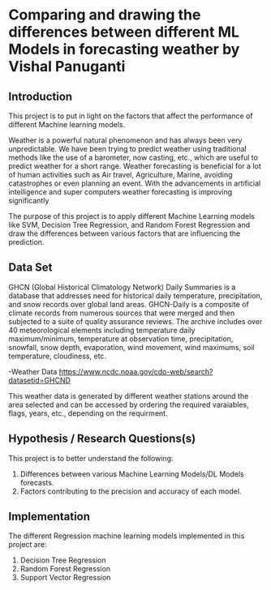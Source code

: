 # Comparing and drawing the differences between different ML Models in forecasting weather by Vishal Panuganti

## Introduction
This project is to put in light on the factors that affect the performance of different Machine learning models.

Weather is a powerful natural phenomenon and has always been very unpredictable. We have been trying to predict weather using traditional methods like the use of a barometer, now casting, etc., which are useful to predict weather for a short range. Weather forecasting is beneficial for a lot of human activities such as Air travel, Agriculture, Marine, avoiding catastrophes or even planning an event. With the advancements in artificial intelligence and super computers weather forecasting is improving significantly

The purpose of this project is to apply different Machine Learning models like SVM, Decision Tree Regression, and Random Forest Regression and draw the differences between various factors that are influencing the prediction. 

## Data Set 

GHCN (Global Historical Climatology Network) Daily Summaries is a database that addresses need for historical daily temperature, precipitation, and snow records over global land areas. GHCN-Daily is a composite of climate records from numerous sources that were merged and then subjected to a suite of quality assurance reviews. The archive includes over 40 meteorological elements including temperature daily maximum/minimum, temperature at observation time, precipitation, snowfall, snow depth, evaporation, wind movement, wind maximums, soil temperature, cloudiness, etc. 

-Weather Data
https://www.ncdc.noaa.gov/cdo-web/search?datasetid=GHCND

This weather data is generated by different weather stations around the area selected and can be accessed by ordering the required varaiables, flags, years, etc., depending on the requirment. 

## Hypothesis / Research Questions(s)
This project is to better understand the following:
  1. Differences between various Machine Learning Models/DL Models forecasts.
  2. Factors contributing to the precision and accuracy of each model.

## Implementation 
The different Regression machine learning models implemented in this project are:
  1. Decision Tree Regression
  2. Random Forest Regression 
  3. Support Vector Regression 







